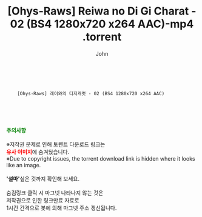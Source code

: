 ﻿---
layout: post
title:  "                   [Ohys-Raws] Reiwa no Di Gi Charat - 02 (BS4 1280x720 x264 AAC)-mp4                .torrent"
author: John
categories: [ 애니/만화 ]
tags: [  ]
image:  
description: "                   [Ohys-Raws] Reiwa no Di Gi Charat - 02 (BS4 1280x720 x264 AAC)-mp4                 torrent 정보 공유"
toc: true
toc_sticky: true
---

<br>

        [Ohys-Raws] 레이와의 디지캐럿 - 02 (BS4 1280x720 x264 AAC)    
    
<br><br><br>
<p data-ke-size="size16"><b><span style="color: green;">주의사항</span></b><br /><br />※저작권 문제로 인해 토렌트 다운로드 링크는<br /><b><span style="color: red;">유사 이미지</span></b>에 숨겨뒀습니다.<br />※Due to copyright issues, the torrent download link is hidden where it looks like an image.<br /><br /><b>'설마'</b>싶은 것까지 확인해 보세요.<br /><br />숨김링크 클릭 시 마그넷 나타나지 않는 것은<br />저작권으로 인한 링크만료 자료로<br />1시간 간격으로 봇에 의해 마그넷 주소 갱신됩니다.</p>
